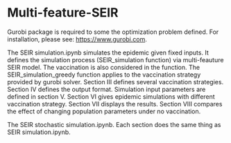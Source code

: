 # Multi-feature-SEIR

Gurobi package is required to some the optimization problem defined. For installation, please see: https://www.gurobi.com.

The SEIR simulation.ipynb simulates the epidemic given fixed inputs. It defines the simulation process (SEIR_simulation function) via multi-feauture SEIR model. The vaccination is also considered in the function. The SEIR_simulation_greedy function applies to the vaccination strategy provided by gurobi solver. Section III defines several vaccination strategies. Section IV defines the output format. Simulation input parameters are defined in section V.  Section VI gives epidemic simulations with different vaccination strategy. Section VII displays the results. Section VIII compares the effect of changing population parameters under no vaccination.

The SEIR stochastic simulation.ipynb. Each section does the same thing as SEIR simulation.ipynb.
